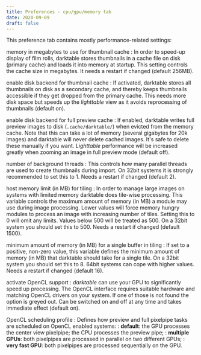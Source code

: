 ```yaml
---
title: Preferences - cpu/gpu/memory tab
date: 2020-09-09
draft: false
---
```


This preference tab contains mostly performance-related settings:

memory in megabytes to use for thumbnail cache
: In order to speed-up display of film rolls, darktable stores thumbnails in a cache file on disk (primary cache) and loads it into memory at startup. This setting controls the cache size in megabytes. It needs a restart if changed (default 256MB).

enable disk backend for thumbnail cache
: If activated, darktable stores all thumbnails on disk as a secondary cache, and thereby keeps thumbnails accessible if they get dropped from the primary cache. This needs more disk space but speeds up the _lighttable_ view as it avoids reprocessing of thumbnails (default on).

enable disk backend for full preview cache
: If enabled, darktable writes full preview images to disk (`.cache/darktable/`) when evicted from the memory cache. Note that this can take a lot of memory (several gigabytes for 20k images) and darktable will never delete cached images. It's safe to delete these manually if you want. _Lighttable_ performance will be increased greatly when zooming an image in full preview mode (default off).

number of background threads
: This controls how many parallel threads are used to create thumbnails during import. On 32bit systems it is strongly recommended to set this to 1. Needs a restart if changed (default 2).

host memory limit (in MB) for tiling
: In order to manage large images on systems with limited memory darktable does tile-wise processing. This variable controls the maximum amount of memory (in MB) a module may use during image processing. Lower values will force memory hungry modules to process an image with increasing number of tiles. Setting this to 0 will omit any limits. Values below 500 will be treated as 500. On a 32bit system you should set this to 500. Needs a restart if changed (default 1500).

minimum amount of memory (in MB) for a single buffer in tiling
: If set to a positive, non-zero value, this variable defines the minimum amount of memory (in MB) that darktable should take for a single tile. On a 32bit system you should set this to 8. 64bit systems can cope with higher values. Needs a restart if changed (default 16).

activate OpenCL support
: _darktable_ can use your GPU to significantly speed up processing. The OpenCL interface requires suitable hardware and matching OpenCL drivers on your system. If one of those is not found the option is greyed out. Can be switched on and off at any time and takes immediate effect (default on).

OpenCL scheduling profile
: Defines how preview and full pixelpipe tasks are scheduled on OpenCL enabled systems: 
: **default**: the GPU processes the center view pixelpipe; the CPU processes the preview pipe; 
: **multiple GPUs**: both pixelpipes are processed in parallel on two different GPUs; 
: **very fast GPU**: both pixelpipes are processed sequentially on the GPU. 